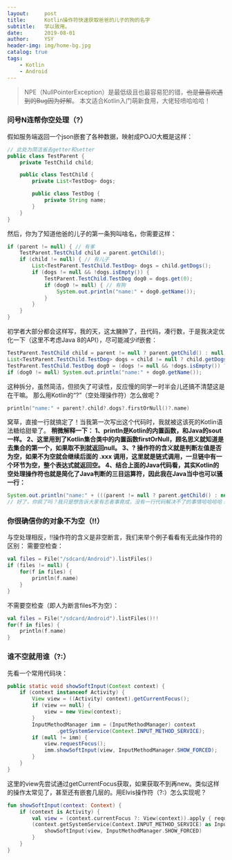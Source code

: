 ```yaml
---
layout:     post
title:      Kotlin操作符快速获取爸爸的儿子的狗的名字
subtitle:   学以致用。
date:       2019-08-01
author:     YSY
header-img: img/home-bg.jpg
catalog: true
tags:
    - Kotlin
    - Android
---
```


> NPE（NullPointerException）是最低级且也最容易犯的错，~~也是最喜欢遇到的Bug因为好解~~。
>本文适合Kotlin入门萌新食用，大佬轻喷哈哈哈！

### 问号N连帮你空处理（?）
假如服务端返回一个json嵌套了各种数据，映射成POJO大概是这样：

```java
// 此处为简洁省去getter和setter
public class TestParent {
    private TestChild child;

    public class TestChild {
        private List<TestDog> dogs;

        public class TestDog {
            private String name;
        }
    }
}
```
然后，你为了知道他爸的儿子的第一条狗叫啥名，你需要这样：

```java
if (parent != null) { // 有爹
    TestParent.TestChild child = parent.getChild();
    if (child != null) { // 有儿子
        List<TestParent.TestChild.TestDog> dogs = child.getDogs();
        if (dogs != null && !dogs.isEmpty()) {
            TestParent.TestChild.TestDog dog0 = dogs.get(0);
            if (dog0 != null) { // 有狗
                System.out.println("name:" + dog0.getName());
            }
        }
    }
}
```
初学者大部分都会这样写，我的天，这太臃肿了，丑代码，凑行数，于是我决定优化一下（这里不考虑Java 8的API），尽可能减少if嵌套：

```java
TestParent.TestChild child = parent != null ? parent.getChild() : null;
List<TestParent.TestChild.TestDog> dogs = child != null ? child.getDogs() : null;
TestParent.TestChild.TestDog dog0 = (dogs != null && !dogs.isEmpty()) ? dogs.get(0) : null;
if (dog0 != null) System.out.println("name:" + dog0.getName());
```
这种拆分，虽然简洁，但损失了可读性，反应慢的同学一时半会儿还搞不清楚这是在干嘛。
那么用Kotlin的“?”（空处理操作符）怎么做呢？

```kotlin
println("name:" + parent?.child?.dogs?.firstOrNull()?.name)
```
窝草，直接一行就搞定了！当我第一次写出这个代码时，我就被这该死的Kotlin语法糖给甜晕了。
**稍微解释一下：
1、println是Kotlin的内置函数，和Java的sout一样。
2、这里用到了Kotlin集合类中的内置函数firstOrNull，顾名思义就知道是去集合的第一个，如果取不到就返回null。
3、? 操作符的含义就是判断左值是否为空，如果不为空就会继续后面的 .xxx 调用，这里就是链式调用，一旦链中有一个环节为空，整个表达式就返回空。
4、结合上面的Java代码看，其实Kotlin的空处理操作符也就是简化了Java判断的三目运算符，因此我在Java当中也可以骚一行：**

```java
System.out.println("name:" + (((parent != null ? parent.getChild() : null) != null ? parent.getChild().getDogs() : null) != null ? (!parent.getChild().getDogs().isEmpty() ? (parent.getChild().getDogs().get(0) != null ? parent.getChild().getDogs().get(0).getName() : null) : null) : null));
// 好了，你疯了吗？我只是想告诉大家有志者事竟成，没有一行代码解决不了的事情哈哈哈哈！
```
### 你很确信你的对象不为空（!!）
与空处理相反，!!操作符的含义是非空断言，我们来举个例子看看有无此操作符的区别：
需要空检查：

```kotlin
val files = File("/sdcard/Android").listFiles()
if (files != null) {
	for(f in files) {
		println(f.name)
	}
}
```
不需要空检查（即人为断言files不为空）：
```kotlin
val files = File("/sdcard/Android").listFiles()!!
for(f in files) {
	println(f.name)
}
```
### 谁不空就用谁（?:）
先看一个常用代码块：

```java
public static void showSoftInput(Context context) {
    if (context instanceof Activity) {
        View view = ((Activity) context).getCurrentFocus();
        if (view == null) {
            view = new View(context);
        }
        InputMethodManager imm = (InputMethodManager) context
                .getSystemService(Context.INPUT_METHOD_SERVICE);
        if (null != imm) {
            view.requestFocus();
            imm.showSoftInput(view, InputMethodManager.SHOW_FORCED);
        }
    }
}
```
这里的view先尝试通过getCurrentFocus获取，如果获取不到再new。类似这样的操作太常见了，甚至还有嵌套几层的。用Elvis操作符（?:）怎么实现呢？

```kotlin
fun showSoftInput(context: Context) {
    if (context is Activity) {
        val view = (context.currentFocus ?: View(context)).apply { requestFocus() }
        (context.getSystemService(Context.INPUT_METHOD_SERVICE) as InputMethodManager).apply {
            showSoftInput(view, InputMethodManager.SHOW_FORCED)
        }
    }
}
```
